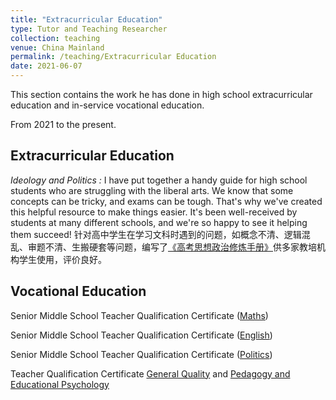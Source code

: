 ```yaml
---
title: "Extracurricular Education"
type: Tutor and Teaching Researcher
collection: teaching
venue: China Mainland
permalink: /teaching/Extracurricular Education
date: 2021-06-07
---
```


This section contains the work he has done in high school extracurricular education and in-service vocational education.

From 2021 to the present.

Extracurricular Education
---
*Ideology and Politics :* I have put together a handy guide for high school students who are struggling with the liberal arts. We know that some concepts can be tricky, and exams can be tough. That's why we've created this helpful resource to make things easier. It's been well-received by students at many different schools, and we're so happy to see it helping them succeed!
针对高中学生在学习文科时遇到的问题，如概念不清、逻辑混乱、审题不清、生搬硬套等问题，编写了[《高考思想政治修炼手册》]({{site.url}}/file/高考思想政治修炼手册.pdf)供多家教培机构学生使用，评价良好。

Vocational Education
---
Senior Middle School Teacher Qualification Certificate ([Maths](https://www.bilibili.com/video/BV1ES421P7v4/))

Senior Middle School Teacher Qualification Certificate ([English](https://www.bilibili.com/video/BV1pM4y1H7mb/))

Senior Middle School Teacher Qualification Certificate ([Politics](https://www.bilibili.com/video/BV1ar421M7Es/))

Teacher Qualification Certificate [General Quality](https://www.bilibili.com/video/BV1n14y197Cd/) and [Pedagogy and Educational Psychology](https://www.bilibili.com/video/BV1Du4y1m7Gu/)
